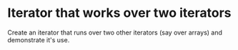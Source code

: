 # Iterator that works over two iterators

Create an iterator that runs over two other iterators (say over arrays)
and demonstrate it's use.
